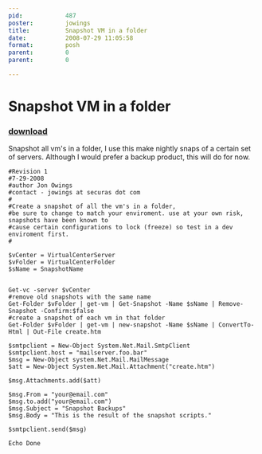 ```yaml
---
pid:            487
poster:         jowings
title:          Snapshot VM in a folder
date:           2008-07-29 11:05:58
format:         posh
parent:         0
parent:         0

---
```


# Snapshot VM in a folder

### [download](487.ps1)

Snapshot all vm's in a folder, I use this make nightly snaps of a certain set of servers. Although I would prefer a backup product, this will do for now.

```posh
#Revision 1 
#7-29-2008
#author Jon Owings
#contact - jowings at securas dot com
#
#Create a snapshot of all the vm's in a folder, 
#be sure to change to match your enviroment. use at your own risk, snapshots have been known to 
#cause certain configurations to lock (freeze) so test in a dev enviroment first.
#

$vCenter = VirtualCenterServer
$vFolder = VirtualCenterFolder
$sName = SnapshotName


Get-vc -server $vCenter
#remove old snapshots with the same name
Get-Folder $vFolder | get-vm | Get-Snapshot -Name $sName | Remove-Snapshot -Confirm:$false
#create a snapshot of each vm in that folder
Get-Folder $vFolder | get-vm | new-snapshot -Name $sName | ConvertTo-Html | Out-File create.htm

$smtpclient = New-Object System.Net.Mail.SmtpClient
$smtpclient.host = "mailserver.foo.bar"
$msg = New-Object system.Net.Mail.MailMessage
$att = New-Object System.Net.Mail.Attachment("create.htm")

$msg.Attachments.add($att)

$msg.From = "your@email.com"
$msg.to.add("your@email.com")
$msg.Subject = "Snapshot Backups"
$msg.Body = "This is the result of the snapshot scripts."

$smtpclient.send($msg)

Echo Done








```
